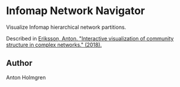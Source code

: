 # Infomap Network Navigator

Visualize Infomap hierarchical network partitions.

Described in [Eriksson, Anton. "Interactive visualization of community structure in complex networks." (2018).](http://urn.kb.se/resolve?urn=urn:nbn:se:umu:diva-148551)

## Author

Anton Holmgren
